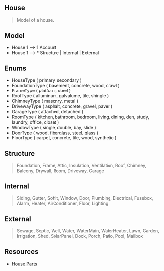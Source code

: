House
----
>Model of a house.

Model
-----
* House 1 --> 1 Account
* House 1 --> * Structure | Internal | External

Enums
-----
* HouseType ( primary, secondary )
* FoundationType ( basement, concrete, wood, crawl )
* FrameType ( platform, steel )
* RoofType ( alluminum, galvalume, tile, shingle )
* ChimneyType ( masonry, metal )
* DrivewayType ( asphalt, concrete, gravel, paver )
* GarageType ( attached, detached )
* RoomType ( kitchen, bathroom, bedroom, living, dining, den, study, laundry, office, closet )
* WindowType ( single, double, bay, slide )
* DoorType ( wood, fiberglass, steel, glass )
* FloorType ( carpet, concrete, tile, wood, synthetic )

Structure
---------
>Foundation, Frame, Attic, Insulation, Ventilation, Roof, Chimney, Balcony, Drywall,
>Room, Driveway, Garage

Internal
--------
>Siding, Gutter, Soffit, Window, Door, Plumbing, Electrical, Fusebox, Alarm, Heater,
>AirConditioner, Floor, Lighting

External
--------
>Sewage, Septic, Well, Water, WaterMain, WaterHeater, Lawn, Garden, Irrigation, Shed,
>SolarPanel, Dock, Porch, Patio, Pool, Mailbox

Resources
---------
* [House Parts](https://www.hippo.com/learn-center/parts-of-a-house)